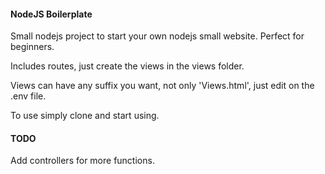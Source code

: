 #### NodeJS Boilerplate
Small nodejs project to start your own nodejs small website. Perfect for beginners.

Includes routes, just create the views in the views folder.

Views can have any suffix you want, not only 'Views.html', just edit on the .env file.

To use simply clone and start using.

#### TODO
Add controllers for more functions.